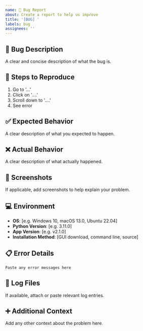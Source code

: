 ```yaml
---
name: 🐛 Bug Report
about: Create a report to help us improve
title: '[BUG] '
labels: bug
assignees: ''
---
```


## 🐛 Bug Description
A clear and concise description of what the bug is.

## 🔄 Steps to Reproduce
1. Go to '...'
2. Click on '....'
3. Scroll down to '....'
4. See error

## ✅ Expected Behavior
A clear description of what you expected to happen.

## ❌ Actual Behavior
A clear description of what actually happened.

## 📸 Screenshots
If applicable, add screenshots to help explain your problem.

## 💻 Environment
- **OS**: [e.g. Windows 10, macOS 13.0, Ubuntu 22.04]
- **Python Version**: [e.g. 3.11.0]
- **App Version**: [e.g. v2.1.0]
- **Installation Method**: [GUI download, command line, source]

## 📋 Error Details
```
Paste any error messages here
```

## 📄 Log Files
If available, attach or paste relevant log entries.

## ➕ Additional Context
Add any other context about the problem here.
